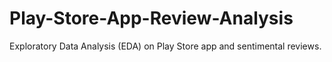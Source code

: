 # Play-Store-App-Review-Analysis
Exploratory Data Analysis (EDA) on Play Store app and sentimental reviews.  
